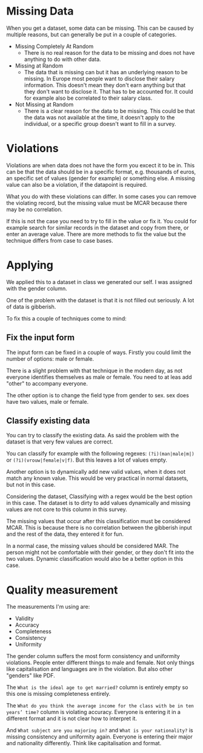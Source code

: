 # Missing Data

When you get a dataset, some data can be missing. This can be caused by multiple reasons, but can generally be put in a couple of categories.

- Missing Completely At Random 
  - There is no real reason for the data to be missing and does not have anything to do with other data.
- Missing at Random
  - The data that is missing can but it has an underlying reason to be missing. In Europe most people want to disclose their salary information. This doesn't mean they don't earn anything but that they don't want to disclose it. That has to be accounted for. It could for example also be correlated to their salary class.
- Not Missing at Random 
  - There is a clear reason for the data to be missing. This could be that the data was not available at the time, it doesn't apply to the individual, or a specific group doesn't want to fill in a survey.
 
# Violations
Violations are when data does not have the form you excect it to be in.
This can be that the data should be in a specific format, e.g. thousands of euros, an specific set of values (gender for example) or something else.
A missing value can also be a violation, if the datapoint is required.

What you do with these violations can differ. In some cases you can remove the violating record, but the missing value must be MCAR because there may be no correlation.

If this is not the case you need to try to fill in the value or fix it. You could for example search for similar records in the dataset and copy from there, or enter an average value.
There are more methods to fix the value but the technique differs from case to case bases.
   

# Applying
We applied this to a dataset in class we generated our self. I was assigned with the gender column.

One of the problem with the dataset is that it is not filled out seriously. A lot of data is gibberish.

To fix this a couple of techniques come to mind:
## Fix the input form
The input form can be fixed in a couple of ways. Firstly you could limit the number of options: male or female.

There is a slight problem with that technique in the modern day, as not everyone identifies themselves as male or female.
You need to at leas add "other" to accompany everyone.

The other option is to change the field type from  gender to sex. sex does have two values, male or female. 

## Classify existing data
You can try to classify the existing data. As said the problem with the dataset is that very few values are correct.

You can classify for example with the following regexes:
`(?i)(man|male|m|)` or `(?i)(vrouw|female|v|f)`. But this leaves a lot of values empty.

Another option is to dynamically add new valid values, when it does not match any known value.
This would be very practical in normal datasets, but not in this case.

Considering the dataset, Classifying with a regex would be the best option in this case.
The dataset is to dirty to add values dynamically and missing values are not core to this column in this survey.

The missing values that occur after this classification must be considered MCAR.
This is because there is no correlation between the gibberish input and the rest of the data, they entered it for fun.

In a normal case, the missing values should be considered MAR.
The person might not be comfortable with their gender, or they don't fit into the two values.
Dynamic classification would also be a better option in this case.

# Quality measurement
The measurements I'm using are:
 - Validity 
 - Accuracy 
 - Completeness 
 - Consistency 
 - Uniformity

The gender column suffers the most form consistency and uniformity violations. People enter different things to male and female.
Not only things like capitalisation and languages are in the violation. But also other "genders" like PDF.

The `What is the ideal age to get married?` column is entirely empty so this one is missing completeness entirely.

The `What do you think the average income for the class with be in ten years’ time?` column is violating accuracy.
Everyone is entering it in a different format and it is not clear how to interpret it.

And `What subject are you majoring in?` and `What is your nationality?` is missing consistency and uniformity again.
Everyone is entering their major and nationality differently. Think like capitalisation and format.